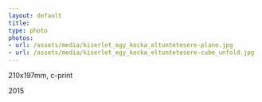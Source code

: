 ```yaml
---
layout: default
title: 
type: photo
photos:
- url: /assets/media/kiserlet_egy_kocka_eltuntetesere-plane.jpg
- url: /assets/media/kiserlet_egy_kocka_eltuntetesere-cube_unfold.jpg
---
```


210x197mm, c-print

2015